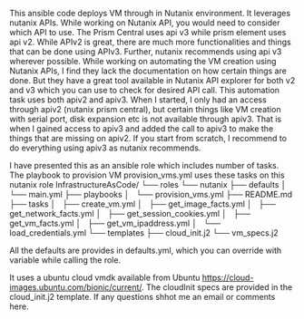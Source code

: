 This ansible code deploys VM through in Nutanix environment. It leverages nutanix APIs. While working on Nutanix API, you would need to consider which API to use. The Prism Central uses api v3 while prism element uses api v2. While APIv2 is great, there are much more functionalities and things that can be done using APIv3. Further, nutanix recommends using api v3 wherever possible.
While working on automating the VM creation using Nutanix APIs, I find they lack the documentation on how certain things are done. But they have a great tool available in Nutanix API explorer for both v2 and v3 which you can use to check for desired API call. This automation task uses both apiv2 and apiv3. When I started, I only had an access through apiv2 (nutanix prism central), but certain things like VM creation with serial port, disk expansion etc is not available through apiv3. That is when I gained access to apiv3 and added the call to apiv3 to make the things that are missing on apiv2. If you start from scratch, I recommend to do everything using apiv3 as nutanix recommends.

I have presented this as an ansible role which includes number of tasks. The playbook to provision VM provision_vms.yml uses these tasks on this nutanix role
InfrastructureAsCode/
└── roles
    └── nutanix
        ├── defaults
        │   └── main.yml
        ├── playbooks
        │   └── provision_vms.yml
        ├── README.md
        ├── tasks
        │   ├── create_vm.yml
        │   ├── get_image_facts.yml
        │   ├── get_network_facts.yml
        │   ├── get_session_cookies.yml
        │   ├── get_vm_facts.yml
        │   ├── get_vm_ipaddress.yml
        │   └── load_credentials.yml
        └── templates
            ├── cloud_init.j2
            └── vm_specs.j2

All the defaults are provides in defaults.yml, which you can override with variable while calling the role.

It uses a ubuntu cloud vmdk available from Ubuntu https://cloud-images.ubuntu.com/bionic/current/. The cloudInit specs are provided in the cloud_init.j2 template.
If any questions shhot me an email or comments here. 

